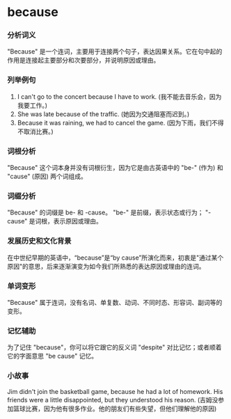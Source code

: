 # because

### 分析词义

  

"Because" 是一个连词，主要用于连接两个句子，表达因果关系。它在句中起的作用是连接起主要部分和次要部分，并说明原因或理由。

  

### 列举例句

  

1.  I can't go to the concert because I have to work. (我不能去音乐会，因为我要工作。)
2.  She was late because of the traffic. (她因为交通阻塞而迟到。)
3.  Because it was raining, we had to cancel the game. (因为下雨，我们不得不取消比赛。)

  

### 词根分析

  

"Because" 这个词本身并没有词根衍生，因为它是由古英语中的 "be-" (作为) 和 "cause" (原因) 两个词组成。

  

### 词缀分析

  

"Because" 的词缀是 be- 和 -cause。 "be-" 是前缀，表示状态或行为； "-cause" 是词根，表示原因或理由。

  

### 发展历史和文化背景

  

在中世纪早期的英语中，“because”是“by cause”所演化而来，初衷是"通过某个原因"的意思，后来逐渐演变为如今我们所熟悉的表达原因或理由的连词。

  

### 单词变形

  

"Because" 属于连词，没有名词、单复数、动词、不同时态、形容词、副词等的变形。

  

### 记忆辅助

  

为了记住 "because"，你可以将它跟它的反义词 "despite" 对比记忆；或者顺着它的字面意思 "be cause" 记忆。

  

### 小故事

  

Jim didn't join the basketball game, because he had a lot of homework. His friends were a little disappointed, but they understood his reason. (吉姆没参加篮球比赛，因为他有很多作业。他的朋友们有些失望，但他们理解他的原因)
